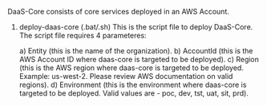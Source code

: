 DaaS-Core consists of core services deployed in an AWS Account. 

1) deploy-daas-core (.bat/.sh)
This is the script file to deploy DaaS-Core. The script file requires 4 parameteres: 

   a) Entity (this is the name of the organization).
   b) AccountId (this is the AWS Account ID where daas-core is targeted to be deployed).
   c) Region (this is the AWS region where daas-core is targeted to be deployed. Example: us-west-2. Please review AWS documentation on valid regions).
   d) Environment (this is the environment where daas-core is targeted to be deployed. Valid values are - poc, dev, tst, uat, sit, prd).